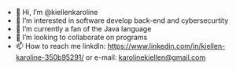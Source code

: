 - 👋 Hi, I’m @kiellenkaroline
- 👀 I’m interested in software develop back-end and cybersecurtity
- 🌱 I’m currently a fan of the Java language
- 💞️ I’m looking to collaborate on programs
- 📫 How to reach me linkdln: https://www.linkedin.com/in/kiellen-karoline-350b95291/ or e-mail: karolinekiellen@gmail.com

<!---
kiellenkaroline/kiellenkaroline is a ✨ special ✨ repository because its `README.md` (this file) appears on your GitHub profile.
You can click the Preview link to take a look at your changes.
--->
